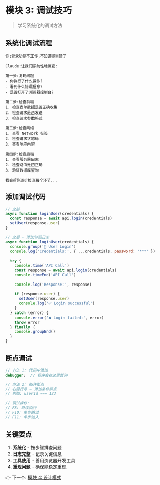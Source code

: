 # 模块 3: 调试技巧

> 学习系统化的调试方法

## 系统化调试流程

```
你:登录功能不工作,不知道哪里错了

Claude:让我们系统性地排查:

第一步:复现问题
- 你执行了什么操作?
- 看到什么错误信息?
- 是否打开了浏览器控制台?

第二步:检查前端
1. 检查表单数据是否正确收集
2. 检查请求是否发送
3. 检查请求参数格式

第三步:检查网络
1. 查看 Network 标签
2. 检查请求状态码
3. 查看响应内容

第四步:检查后端
1. 查看服务器日志
2. 检查路由是否正确
3. 验证数据库查询

我会帮你逐步检查每个环节...
```

## 添加调试代码

```javascript
// 之前
async function loginUser(credentials) {
  const response = await api.login(credentials)
  setUser(response.user)
}

// 之后 - 添加详细日志
async function loginUser(credentials) {
  console.group('🔐 User Login')
  console.log('Credentials:', { ...credentials, password: '***' })
  
  try {
    console.time('API Call')
    const response = await api.login(credentials)
    console.timeEnd('API Call')
    
    console.log('Response:', response)
    
    if (response.user) {
      setUser(response.user)
      console.log('✅ Login successful')
    }
  } catch (error) {
    console.error('❌ Login failed:', error)
    throw error
  } finally {
    console.groupEnd()
  }
}
```

## 断点调试

```javascript
// 方法 1: 代码中添加
debugger;  // 程序会在这里暂停

// 方法 2: 条件断点
// 右键行号 → 添加条件断点
// 例如: userId === 123

// 调试操作:
// F8: 继续执行
// F10: 单步跳过  
// F11: 单步进入
```

## 关键要点

1. **系统化** - 按步骤排查问题
2. **日志完整** - 记录关键信息
3. **工具使用** - 善用浏览器开发工具
4. **重现问题** - 确保能稳定重现

👉 下一个: [模块 4: 设计模式](./04-设计模式.md)
